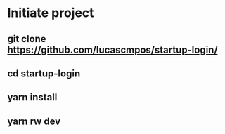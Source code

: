 # Initiate project

## git clone https://github.com/lucascmpos/startup-login/

## cd startup-login

## yarn install

## yarn rw dev
